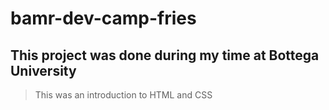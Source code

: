 # bamr-dev-camp-fries
## This project was done during my time at Bottega University
> This was an introduction to HTML and CSS

